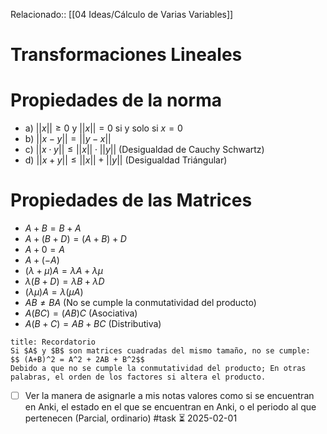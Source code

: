 Relacionado:: [[04 Ideas/Cálculo de Varias Variables]]
# Transformaciones Lineales

# Propiedades de la norma 
- a) $||x|| \geq 0$ y $||x|| = 0$ si y solo si $x = 0$ 
- b) $||x-y|| = ||y-x||$
- c) $||x \cdot y|| \leq ||x|| \cdot ||y||$ (Desigualdad de Cauchy Schwartz)
- d) $||x + y|| \leq ||x|| + ||y||$ (Desigualdad Triángular)
# Propiedades de las Matrices 
- $A + B = B + A$ 
- $A + (B+D) = (A+B) + D$
- $A + 0 = A$ 
- $A + (-A)$ 
- $(\lambda + \mu)A = \lambda A + \lambda \mu$
- $\lambda(B+D) = \lambda B + \lambda D$
- $(\lambda \mu)A = \lambda(\mu A)$
- $AB \neq BA$ (No se cumple la conmutatividad del producto) 
- $A(BC) = (AB)C$ (Asociativa) 
- $A(B+C)= AB + BC$ (Distributiva)
```ad-warning
title: Recordatorio 
Si $A$ y $B$ son matrices cuadradas del mismo tamaño, no se cumple: 
$$ (A+B)^2 = A^2 + 2AB + B^2$$ 
Debido a que no se cumple la conmutatividad del producto; En otras palabras, el orden de los factores si altera el producto.
```

- [ ] Ver la manera de asignarle a mis notas valores como si se encuentran en Anki, el estado en el que se encuentran en Anki, o el periodo al que pertenecen (Parcial, ordinario) #task ⏳ 2025-02-01 
